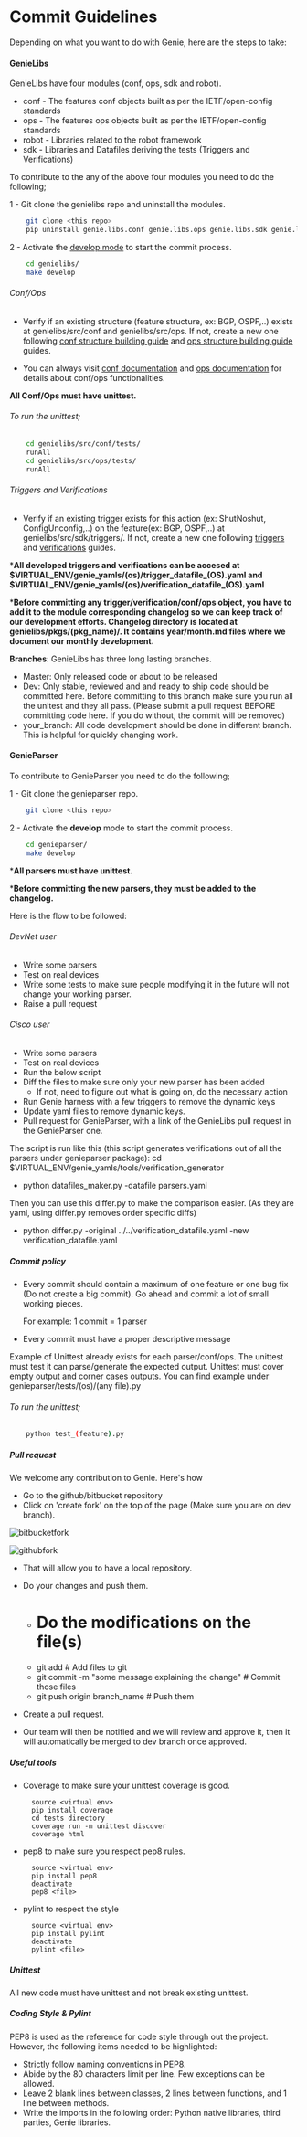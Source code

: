 # Commit Guidelines

Depending on what you want to do with Genie, here are the steps to take:

#### GenieLibs

GenieLibs have four modules (conf, ops, sdk and robot).

* conf  - The features conf objects built as per the IETF/open-config standards
* ops   - The features ops objects built as per the IETF/open-config standards
* robot - Libraries related to the robot framework
* sdk   - Libraries and Datafiles deriving the tests (Triggers and Verifications)

To contribute to the any of the above four modules you need to do the following;

1 - Git clone the genielibs repo and uninstall the modules.

```bash
    git clone <this repo>
    pip uninstall genie.libs.conf genie.libs.ops genie.libs.sdk genie.libs.robot
```

2 - Activate the [develop mode] to start the commit process.

```bash
    cd genielibs/
    make develop
```

[develop mode]: http://setuptools.readthedocs.io/en/latest/setuptools.html#develop-deploy-the-project-source-in-development-mode

###### Conf/Ops

* Verify if an existing structure (feature structure, ex: BGP, OSPF,..) exists at
genielibs/src/conf and genielibs/src/ops. If not, create a new one following
[conf structure building guide](CONF.md) and [ops structure building guide](OPS.md) guides.

* You can always visit [conf documentation] and [ops documentation] for details
about conf/ops functionalities.

[conf documentation]: https://pubhub.devnetcloud.com/media/pyats-packages/docs/genie/Conf/index.html
[ops documentation]: https://pubhub.devnetcloud.com/media/pyats-packages/docs/genie/Ops/index.html

********All Conf/Ops must have unittest.********

###### To run the unittest;

```bash
    cd genielibs/src/conf/tests/
    runAll
    cd genielibs/src/ops/tests/
    runAll
```

###### Triggers and Verifications

* Verify if an existing trigger exists for this action (ex: ShutNoshut,
ConfigUnconfig,..) on the feature(ex: BGP, OSPF,..) at genielibs/src/sdk/triggers/. If not, create a new one
following [triggers] and [verifications] guides.

*********All developed triggers and verifications can be accesed at
$VIRTUAL_ENV/genie_yamls/(os)/trigger_datafile_(OS).yaml and
$VIRTUAL_ENV/genie_yamls/(os)/verification_datafile_(OS).yaml********

[triggers]: https://pubhub.devnetcloud.com/media/pyats-packages/docs/genie/harness/developer/triggers.html
[verifications]: https://pubhub.devnetcloud.com/media/pyats-packages/docs/genie/harness/developer/verifications.html

*********Before committing any trigger/verification/conf/ops object, you have to add it
to the module corresponding changelog so we can keep track of our development efforts. Changelog directory is
located at genielibs/pkgs/(pkg_name)/. It contains year/month.md files where we document our monthly
development.********

__Branches__: GenieLibs has three long lasting branches.

* Master: Only released code or about to be released
* Dev: Only stable, reviewed and and ready to ship code should be committed here. Before committing to this branch make sure you run all the unitest and they all pass. (Please submit a pull request BEFORE committing code here. If you do without, the commit will be removed)
* your_branch: All code development should be done in different branch. This is helpful for quickly changing work.


#### GenieParser

To contribute to GenieParser you need to do the following;

1 - Git clone the genieparser repo.

```bash
    git clone <this repo>
```

2 - Activate the __develop__ mode to start the commit process.

```bash
    cd genieparser/
    make develop
```

*********All parsers must have unittest.********

*********Before committing the new parsers, they must be added to the changelog.********

Here is the flow to be followed:

###### DevNet user

* Write some parsers
* Test on real devices
* Write some tests to make sure people modifying it in the future will not change your working parser.
* Raise a pull request

###### Cisco user

* Write some parsers
* Test on real devices
* Run the below script
* Diff the files to make sure only your new parser has been added
    * If not, need to figure out what is going on, do the necessary action
* Run Genie harness with a few triggers to remove the dynamic keys
* Update yaml files to remove dynamic keys.
* Pull request for GenieParser, with a link of the GenieLibs pull request in
the GenieParser one.
 
The script is run like this (this script generates verifications out of all the parsers under genieparser package):
cd $VIRTUAL_ENV/genie_yamls/tools/verification_generator
 
- python datafiles_maker.py -datafile parsers.yaml
 
Then you can use this differ.py to make the comparison easier. (As they are yaml, using differ.py removes order specific diffs)
 
- python differ.py -original ../../verification_datafile.yaml -new verification_datafile.yaml

##### Commit policy

* Every commit should contain a maximum of one feature or one bug fix (Do not
create a big commit). Go ahead and commit a lot of small working pieces. 

    For example: 1 commit = 1 parser

* Every commit must have a proper descriptive message


Example of Unittest already exists for each parser/conf/ops. The unittest must
test it can parse/generate the expected output. Unittest must cover empty output
and corner cases outputs. You can find example under genieparser/tests/(os)/(any file).py

###### To run the unittest;

```bash
    python test_(feature).py
```

##### Pull request

We welcome any contribution to Genie. Here's how

* Go to the github/bitbucket repository
* Click on 'create fork' on the top of the page (Make sure you are on dev branch).

![bitbucketfork](bitbucketfork.png)

![githubfork](githubfork.png)

* That will allow you to have a local repository.

* Do your changes and push them.

    * # Do the modifications on the file(s)
    * git add <file>                                          # Add files to git
    * git commit -m "some message explaining the change"      # Commit those files
    * git push origin branch_name                             # Push them

* Create a pull request.

* Our team will then be notified and we will review and approve it, then it
will automatically be merged to dev branch once approved.

##### Useful tools

* Coverage to make sure your unittest coverage is good.

        source <virtual env>
        pip install coverage
        cd tests directory
        coverage run -m unittest discover
        coverage html

* pep8 to make sure you respect pep8 rules.

        source <virtual env>
        pip install pep8
        deactivate
        pep8 <file>

* pylint to respect the style

        source <virtual env>
        pip install pylint
        deactivate
        pylint <file>

##### Unittest

All new code must have unittest and not break existing unittest.


##### Coding Style & Pylint

PEP8 is used as the reference for code style through out the project. However,
the following items needed to be highlighted:

* Strictly follow naming conventions in PEP8.
* Abide by the 80 characters limit per line. Few exceptions can be allowed.
* Leave 2 blank lines between classes, 2 lines between functions, and 1 line
between methods.
* Write the imports in the following order: Python native libraries, third parties, Genie libraries.